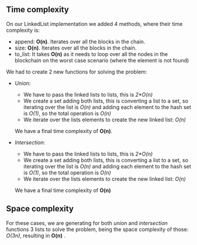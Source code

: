<!-- For the **union and intersection** problem, the approach has been to transform the _linked lists_, a format which is
harder to work with, on something much **simpler** as is a list. Once the transformation has been done, the combination
with the handy _object_ **sets**, has done all the work. -->

## Time complexity

On our LinkedList implementation we added 4 methods, where their time complexity is:

- append: **O(n)**. Iterates over all the blocks in the chain.
- size: **O(n)**. Iterates over all the blocks in the chain.
- to_list: It takes **O(n)** as it needs to loop over all the nodes in the blockchain on the worst case scenario (where the element is not found)

We had to create 2 new functions for solving the problem:

- _Union_:
    - We have to pass the linked lists to lists, this is _2*O(n)_
    - We create a set adding both lists, this is converting a list to a set, so iterating over the list is _O(n)_ and adding each element to the hash set is _O(1)_, so the total operation is _O(n)_
    - We iterate over the lists elements to create the new linked list: _O(n)_

    We have a final time complexity of **O(n)**.

- _Intersection_:
    - We have to pass the linked lists to lists, this is _2*O(n)_
    - We create a set adding both lists, this is converting a list to a set, so iterating over the list is _O(n)_ and adding each element to the hash set is _O(1)_, so the total operation is _O(n)_
    - We iterate over the lists elements to create the new linked list: _O(n)_

    We have a final time complexity of **O(n)**


## Space complexity

For these cases, we are generating for both _union_ and _intersection_ functions 3 lists to solve the problem, being the space complexity of those: _O(3n)_, resulting in **O(n)** .
